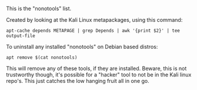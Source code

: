 This is the "nonotools" list.

Created by looking at the Kali Linux metapackages, using this command:

`apt-cache depends METAPAGE | grep Depends | awk '{print $2}' | tee output-file`


To uninstall any installed "nonotools" on Debian based distros:

`apt remove $(cat nonotools)`

This will remove any of these tools, if they are installed. Beware, this is not trustworthy though, it's possible for a "hacker" tool to not be in the Kali linux repo's. This just catches the low hanging fruit all in one go. 